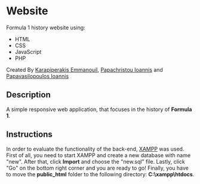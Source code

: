 # Website
Formula 1 history website using:

* HTML
* CSS 
* JavaScript
* PHP

Created By [Karapiperakis Emmanouil](https://github.com/MKarapiperakis), [Papachristou Ioannis](https://github.com/dit18146) and [Papavasilopoulos Ioannis](https://github.com/yiannnnis)

## Description
A simple responsive web application, that focuses in the history of **Formula 1**.

## Instructions
In order to evaluate the functionality of the back-end, [XAMPP](https://www.apachefriends.org/index.html) was used. First of all, you need to start XAMPP and create a new database with name "new". After that, click **Import** and choose the "new.sql" file. Lastly, click "Go" on the bottom right corner and you are ready to go!
Finally, you have to move the **public_html** folder to the following directory: **C:\xampp\htdocs**. 
